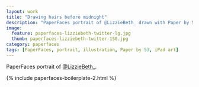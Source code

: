 ```yaml
---
layout: work
title: "Drawing hairs before midnight"
description: "PaperFaces portrait of @LizzieBeth_ drawn with Paper by 53 on an iPad."
image: 
  feature: paperfaces-lizziebeth-twitter-lg.jpg
  thumb: paperfaces-lizziebeth-twitter-150.jpg
category: paperfaces
tags: [PaperFaces, portrait, illustration, Paper by 53, iPad art]
---
```


PaperFaces portrait of <a href="http://twiter.com/LizzieBeth_">@LizzieBeth_</a>.

{% include paperfaces-boilerplate-2.html %}